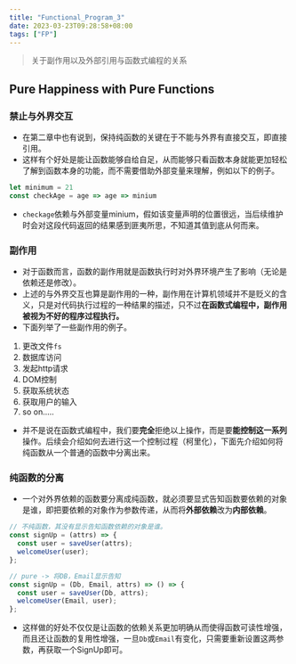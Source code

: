 ```yaml
---
title: "Functional_Program_3"
date: 2023-03-23T09:28:58+08:00
tags: ["FP"]
---
```


> 关于副作用以及外部引用与函数式编程的关系

## Pure Happiness with Pure Functions

### 禁止与外界交互

* 在第二章中也有说到，保持纯函数的关键在于不能与外界有直接交互，即直接引用。
* 这样有个好处是能让函数能够自给自足，从而能够只看函数本身就能更加轻松了解到函数本身的功能，而不需要借助外部变量来理解，例如以下的例子。

```js
let minimum = 21
const checkAge = age => age => minium
```

* `checkage`依赖与外部变量minium，假如该变量声明的位置很远，当后续维护时会对这段代码返回的结果感到匪夷所思，不知道其值到底从何而来。



### 副作用

* 对于函数而言，函数的副作用就是函数执行时对外界环境产生了影响（无论是依赖还是修改）。
* 上述的与外界交互也算是副作用的一种，副作用在计算机领域并不是贬义的含义，只是对代码执行过程的一种结果的描述，只不过**在函数式编程中，副作用被视为不好的程序过程执行。**
* 下面列举了一些副作用的例子。

1. 更改文件`fs`
2. 数据库访问
3. 发起http请求
4. DOM控制
5. 获取系统状态
6. 获取用户的输入
7. so on.....

* 并不是说在函数式编程中，我们要**完全**拒绝以上操作，而是要**能控制这一系列**操作。后续会介绍如何去进行这一个控制过程（柯里化），下面先介绍如何将纯函数从一个普通的函数中分离出来。



### 纯函数的分离

* 一个对外界依赖的函数要分离成纯函数，就必须要显式告知函数要依赖的对象是谁，即把要依赖的对象作为参数传递，从而将**外部依赖**改为**内部依赖**。

```js
// 不纯函数，其没有显示告知函数依赖的对象是谁。
const signUp = (attrs) => {
  const user = saveUser(attrs);
  welcomeUser(user);
};

// pure -> 将DB，Email显示告知
const signUp = (Db, Email, attrs) => () => {
  const user = saveUser(Db, attrs);
  welcomeUser(Email, user);
};
```

* 这样做的好处不仅仅是让函数的依赖关系更加明确从而使得函数可读性增强，而且还让函数的复用性增强，一旦`Db`或`Email`有变化，只需要重新设置这两参数，再获取一个SignUp即可。



